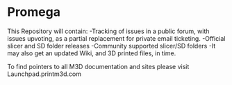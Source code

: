 # Promega

This Repository will contain:
-Tracking of issues in a public forum, with issues upvoting, as a partial replacement for private email ticketing.
-Official slicer and SD folder releases
-Community supported slicer/SD folders
-It may also get an updated Wiki, and 3D printed files, in time.

To find pointers to all M3D documentation and sites please visit Launchpad.printm3d.com
